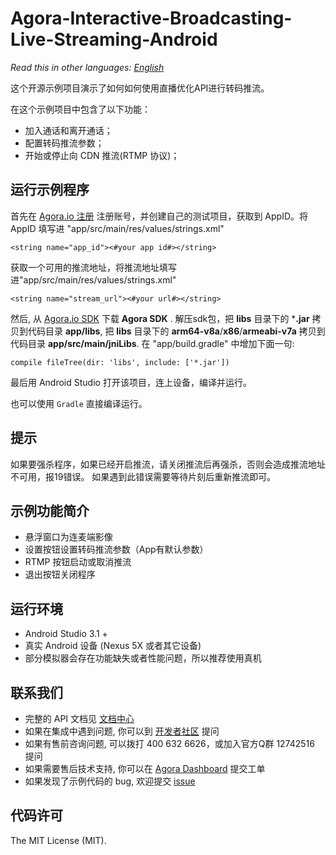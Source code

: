 # **Agora-Interactive-Broadcasting-Live-Streaming-Android**
*Read this in other languages: [English](README.md)*

这个开源示例项目演示了如何如何使用直播优化API进行转码推流。

在这个示例项目中包含了以下功能：

- 加入通话和离开通话；
- 配置转码推流参数；
- 开始或停止向 CDN 推流(RTMP 协议)；

## 运行示例程序
首先在 [Agora.io 注册](https://dashboard.agora.io/cn/signup/) 注册账号，并创建自己的测试项目，获取到 AppID。将 AppID 填写进 "app/src/main/res/values/strings.xml"

```
<string name="app_id"><#your app id#></string>
```

获取一个可用的推流地址，将推流地址填写进"app/src/main/res/values/strings.xml"

```
<string name="stream_url"><#your url#></string>
```

然后, 从 [Agora.io SDK](https://www.agora.io/en/download/) 下载 **Agora SDK** . 解压sdk包，把 **libs** 目录下的 ***.jar** 拷贝到代码目录 **app/libs**, 把 **libs** 目录下的 **arm64-v8a**/**x86**/**armeabi-v7a** 拷贝到代码目录 **app/src/main/jniLibs**. 在 "app/build.gradle" 中增加下面一句:

```
compile fileTree(dir: 'libs', include: ['*.jar'])
```

最后用 Android Studio 打开该项目，连上设备，编译并运行。

也可以使用 `Gradle` 直接编译运行。

## 提示
如果要强杀程序，如果已经开启推流，请关闭推流后再强杀，否则会造成推流地址不可用，报19错误。
如果遇到此错误需要等待片刻后重新推流即可。

## 示例功能简介

 - 悬浮窗口为连麦端影像
 - 设置按钮设置转码推流参数（App有默认参数）
 - RTMP 按钮启动或取消推流
 - 退出按钮关闭程序

## 运行环境

- Android Studio 3.1 +
- 真实 Android 设备 (Nexus 5X 或者其它设备)
- 部分模拟器会存在功能缺失或者性能问题，所以推荐使用真机

## 联系我们

- 完整的 API 文档见 [文档中心](https://docs.agora.io/cn/)
- 如果在集成中遇到问题, 你可以到 [开发者社区](https://dev.agora.io/cn/) 提问
- 如果有售前咨询问题, 可以拨打 400 632 6626，或加入官方Q群 12742516 提问
- 如果需要售后技术支持, 你可以在 [Agora Dashboard](https://dashboard.agora.io) 提交工单
- 如果发现了示例代码的 bug, 欢迎提交 [issue](https://github.com/AgoraIO/Agora-Interactive-Broadcasting-Live-Streaming-Android/issues)

## 代码许可
The MIT License (MIT).
